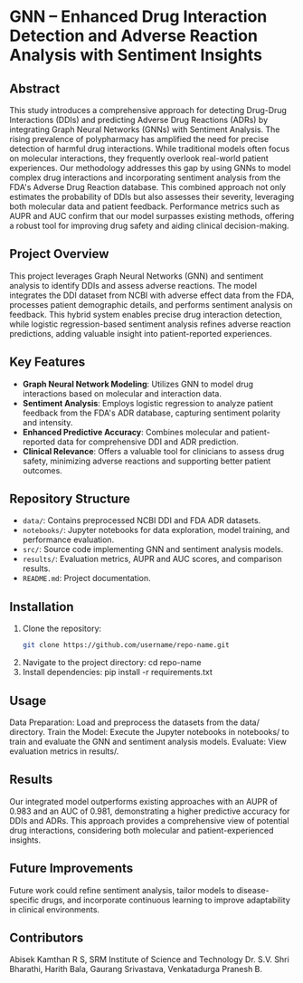 # GNN – Enhanced Drug Interaction Detection and Adverse Reaction Analysis with Sentiment Insights

## Abstract
This study introduces a comprehensive approach for detecting Drug-Drug Interactions (DDIs) and predicting Adverse Drug Reactions (ADRs) by integrating Graph Neural Networks (GNNs) with Sentiment Analysis. The rising prevalence of polypharmacy has amplified the need for precise detection of harmful drug interactions. While traditional models often focus on molecular interactions, they frequently overlook real-world patient experiences. Our methodology addresses this gap by using GNNs to model complex drug interactions and incorporating sentiment analysis from the FDA's Adverse Drug Reaction database. This combined approach not only estimates the probability of DDIs but also assesses their severity, leveraging both molecular data and patient feedback. Performance metrics such as AUPR and AUC confirm that our model surpasses existing methods, offering a robust tool for improving drug safety and aiding clinical decision-making.

## Project Overview
This project leverages Graph Neural Networks (GNN) and sentiment analysis to identify DDIs and assess adverse reactions. The model integrates the DDI dataset from NCBI with adverse effect data from the FDA, processes patient demographic details, and performs sentiment analysis on feedback. This hybrid system enables precise drug interaction detection, while logistic regression-based sentiment analysis refines adverse reaction predictions, adding valuable insight into patient-reported experiences.

## Key Features
- **Graph Neural Network Modeling**: Utilizes GNN to model drug interactions based on molecular and interaction data.
- **Sentiment Analysis**: Employs logistic regression to analyze patient feedback from the FDA's ADR database, capturing sentiment polarity and intensity.
- **Enhanced Predictive Accuracy**: Combines molecular and patient-reported data for comprehensive DDI and ADR prediction.
- **Clinical Relevance**: Offers a valuable tool for clinicians to assess drug safety, minimizing adverse reactions and supporting better patient outcomes.

## Repository Structure
- `data/`: Contains preprocessed NCBI DDI and FDA ADR datasets.
- `notebooks/`: Jupyter notebooks for data exploration, model training, and performance evaluation.
- `src/`: Source code implementing GNN and sentiment analysis models.
- `results/`: Evaluation metrics, AUPR and AUC scores, and comparison results.
- `README.md`: Project documentation.

## Installation
1. Clone the repository:
   ```bash
   git clone https://github.com/username/repo-name.git
2. Navigate to the project directory:
    cd repo-name
3. Install dependencies:
    pip install -r requirements.txt
## Usage
Data Preparation: Load and preprocess the datasets from the data/ directory.
Train the Model: Execute the Jupyter notebooks in notebooks/ to train and evaluate the GNN and sentiment analysis models.
Evaluate: View evaluation metrics in results/.
## Results
Our integrated model outperforms existing approaches with an AUPR of 0.983 and an AUC of 0.981, demonstrating a higher predictive accuracy for DDIs and ADRs. This approach provides a comprehensive view of potential drug interactions, considering both molecular and patient-experienced insights.

## Future Improvements
Future work could refine sentiment analysis, tailor models to disease-specific drugs, and incorporate continuous learning to improve adaptability in clinical environments.

## Contributors
Abisek Kamthan R S, SRM Institute of Science and Technology
Dr. S.V. Shri Bharathi, Harith Bala, Gaurang Srivastava, Venkatadurga Pranesh B.
